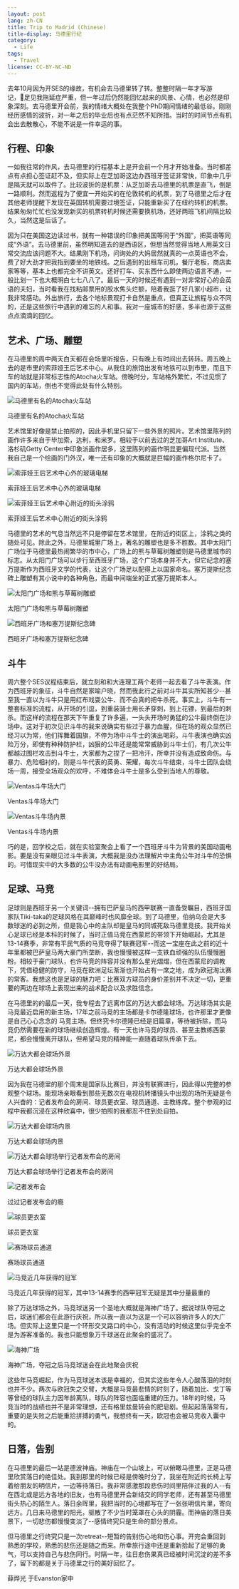 ```yaml
---
layout: post
lang: zh-CN
title: Trip to Madrid (Chinese)
title-display: 马德里行纪
category:
  - Life
tags:
  - Travel
license: CC-BY-NC-ND
---
```


去年10月因为开SES的缘故，有机会去马德里转了转。整整时隔一年才写游记，足见我拖延症严重，但一年过后仍然能回忆起来的风景、心情，也必然是印象深刻。去马德里开会前，我的情绪大概处在我整个PhD期间情绪的最低谷。刚刚经历感情的波折，对一年之后的毕业后也有点茫然不知所措。当时的时间节点有机会出去散散心，不能不说是一件幸运的事。

## 行程、印象

一如我往常的作风，去马德里的行程基本上是开会前一个月才开始准备。当时都差点有点担心签证赶不及，但实际上在芝加哥这边办西班牙签证非常快，印象中几乎是隔天就可以取件了。比较波折的是机票：从芝加哥去马德里的机票是直飞，倒是一路顺利。然而返程为了便宜一开始买的在伦敦转机的机票，到了马德里之后才在其他老师提醒下发现在英国转机需要过境签证，只能重新买了在纽约转机的机票。结果匆匆忙忙也没发现新买的机票转机时候还需要换机场，还好两班飞机间隔比较久，当然这是后话了。

因为只在美国这边读过书，就有一种错误的印象把美国等同于“外国”，把英语等同成“外语”。去马德里前，虽然明知道去的是西语区，但想当然觉得当地人用英文日常交流应该问题不大。结果刚下机场，问询处的大妈居然就真的一点英语也不会，费了好大劲才把我指到要坐的地铁线。之后遇到的出租车司机，餐厅老板，商店卖家等等，基本上也都完全不讲英文。还好打车、买东西什么即使两边语言不通，一般比划一下也大概明白七七八八了。最后一天的时候还有遇到一对非常好心的会英语的夫妇，当时看我在找粘邮票用的胶水焦头烂额，陪着我逛了好几家小超市，让我非常感动。外出旅行，去各个地标景观打卡自然是重点，但真正让旅程与众不同的，还是这些旅行中遇到的难忘的人和事。我对一座城市的好感，多半也源于这些点点滴滴的回忆。

<!-- 在马德里虽然没呆几天，但 -->

## 艺术、广场、雕塑

在马德里的周中两天白天都在会场里听报告，只有晚上有时间出去转转。周五晚上去的是市里的索菲娅王后艺术中心。从我住的旅馆出发有地铁可以到市里，而且下车的站就是非常标志性的Atocha火车站。傍晚时分，车站格外繁忙，不过见惯了国内的车站，倒也不觉得此处有什么特别。

<div class="card mb-3">
  <img class="card-img-top" src="https://i.postimg.cc/zGX60FDm/station-1.jpg" alt="马德里有名的Atocha火车站">
  <div class="card-body">
    <p class="card-text text-start">马德里有名的Atocha火车站</p>
  </div>
</div>

艺术馆里好像是禁止拍照的，因此手机里只留下一些外景的照片。艺术馆里陈列的画作许多来自于毕加索，达利，和米罗。相较于以前去过的芝加哥Art Institute、洛杉矶Getty Center中印象派画作居多，这里陈列的画作明显更偏现代派。当然我自己是一个绘画的门外汉，唯一还有印象的大概就是巨幅的画作格尔尼卡了。

<div class="card mb-3">
  <img class="card-img-top" src="https://i.postimg.cc/C5YP2KKz/sofia-1.jpg" alt="索菲娅王后艺术中心外的玻璃电梯">
  <div class="card-body">
    <p class="card-text text-start">索菲娅王后艺术中心外的玻璃电梯</p>
  </div>
</div>

<div class="card mb-3">
  <img class="card-img-top" src="https://i.postimg.cc/J4M9HqjV/sofia-2.jpg" alt="索菲娅王后艺术中心附近的街头涂鸦">
  <div class="card-body">
    <p class="card-text text-start">索菲娅王后艺术中心附近的街头涂鸦</p>
  </div>
</div>

马德里的艺术的气息当然远不只是停留在艺术馆里，在附近的街区上，涂鸦之类的随处可见。除此之外，马德里城里广场上，著名的雕塑也是多不胜数。其中太阳门广场位于马德里最热闹繁华的市中心，广场上的熊与草莓树雕塑则是马德里城市的标志。从太阳门广场可以步行至西班牙广场，这个广场本身并不大，但它纪念的塞万提斯作为西班牙文学的代表，让这个广场足以配得上以国家命名。塞万提斯纪念碑上雕塑有其小说中的各种角色，而最中间端坐的正式塞万提斯本人。

<div class="card mb-3">
  <img class="card-img-top" src="https://i.postimg.cc/RFT8mGLT/sculpture-2.jpg" alt="太阳门广场和熊与草莓树雕塑">
  <div class="card-body">
    <p class="card-text text-start">太阳门广场和熊与草莓树雕塑</p>
  </div>
</div>

<div class="card mb-3">
  <img class="card-img-top" src="https://i.postimg.cc/qRrYWWyR/sculpture-1.jpg" alt="西班牙广场和塞万提斯纪念碑">
  <div class="card-body">
    <p class="card-text text-start">西班牙广场和塞万提斯纪念碑</p>
  </div>
</div>

## 斗牛

周六整个SES议程结束后，就立刻和和大连理工两个老师一起去看了斗牛表演。作为西班牙的象征，斗牛自然是家喻户晓，然而我此行之前对斗牛其实所知甚少--甚至我一直以为斗牛只是用红布戏耍公牛、而不会真的把牛杀死。事实上，斗牛有一整套标准的流程，从开场的引逗，到重装骑士用长矛穿刺，到上花镖，到最后的刺杀。而这样的流程在那天下午重复了许多遍，一头头开场时勇猛的公牛最终倒在沙场中。这对于初次见识斗牛的我来说确实有些过于暴力血腥，但在场的观众显然已经习以为常，他们挥舞着国旗，不停为场中斗牛士的演出喝彩。斗牛表演也确实凶险万分，即使有种种防护栏，凶狠的公牛还是能常常威胁到斗牛士们，有几次公牛都越过围栏攻击到斗牛士，大家都为之捏了一把冷汗，所幸并没有造成致命伤。与暴力、危险相衬的，则是斗牛代表的英勇、荣耀，每次斗牛结束，斗牛士团队会绕场一周，接受全场观众的欢呼，不难体会斗牛士是多么受到当地人的尊敬。

<div class="card mb-3">
  <img class="card-img-top" src="https://i.postimg.cc/yN78s6q4/bullfighting-2.jpg" alt="Ventas斗牛场大门">
  <div class="card-body">
    <p class="card-text text-start">Ventas斗牛场大门</p>
  </div>
</div>

<div class="card mb-3">
  <img class="card-img-top" src="https://i.postimg.cc/66FRwZYk/bullfighting-1.jpg" alt="Ventas斗牛场内景">
  <div class="card-body">
    <p class="card-text text-start">Ventas斗牛场内景</p>
  </div>
</div>

巧的是，回学校之后，就在实验室聚会上看了一个西班牙斗牛为背景的美国动画电影。要是没有亲眼见过斗牛表演，大概我是没办法理解片中主角公牛对斗牛的恐惧的。可惜现实中的大多数的公牛没办法有动画电影里的好结局。

## 足球、马竞

足球则是西班牙另一个关键词--拥有巴萨皇马的西甲联赛一直备受瞩目，西班牙国家队Tiki-taka的足球风格在其巅峰时也风靡全球。到了马德里，伯纳乌会是大多数球迷的必到之所，但是我心中的主队却是皇马的同城死敌马德里竞技。我开始关心足球已经是本科的时候了，当时正值马竞在西蒙尼的带领下开始崛起，尤其是13-14赛季，非常有平民气质的马竞夺得了联赛冠军--而这一宝座在此之前的近十年里都被巴萨皇马两大豪门所垄断，我也慢慢被这样一支铁血顽强的队伍慢慢圈粉。相较于豪门球队，也许马竞的阵容并没有那么星光熠熠，但在西蒙尼的调教下，凭借稳健的防守，马竞在欧洲足坛渐渐也开始占有一席之地，成为欧冠淘汰赛的常客。我想这也是足球的魅力吧：比赛双方球员的身价差别并不决定一切，更重要的两边在球场上表现出来的战术配合以及求胜信念。

在马德里的的最后一天，我专程去了远离市区的万达大都会球场。万达球场其实是马竞最近启用的新主场，17年之前马竞的主场都是卡尔德隆球场，也许那里才更像是自己心心念念的
马竞主场。但终究卡尔德隆已经是旧篇章，等待被拆除，而马竞仍然需要在新的球场继续创造辉煌。有一天也许马竞的球员、甚至主教练西蒙尼，都会慢慢离开球队，但希望马竞的精神能一直随着球队传承下去。

<div class="card mb-3">
  <img class="card-img-top" src="https://i.postimg.cc/BZxjHzqv/wanda-1.jpg" alt="万达大都会球场外景">
  <div class="card-body">
    <p class="card-text text-start">万达大都会球场外景</p>
  </div>
</div>

因为我在马德里的那个周末是国家队比赛日，并没有联赛进行，因此得以完整的参观整个球场。能现场亲眼看到那些无数次在电视机转播镜头中出现的场所无疑是令人兴奋的：记者发布会的房间、球员更衣室、球员通道、主教练席。整个参观的过程中我都沉浸在这种欣喜中，很少拍照的我都忍不住到处自拍。

<div class="card mb-3">
  <img class="card-img-top" src="https://i.postimg.cc/qMwgZC6V/wanda-2.jpg" alt="万达大都会球场内景">
  <div class="card-body">
    <p class="card-text text-start">万达大都会球场内景</p>
  </div>
</div>

<div class="card mb-3">
  <img class="card-img-top" src="https://i.postimg.cc/dV0DMtG7/wanda-3.jpg" alt="万达大都会球场举行记者发布会的房间">
  <div class="card-body">
    <p class="card-text text-start">万达大都会球场举行记者发布会的房间</p>
  </div>
</div>

<div class="card mb-3">
  <img class="card-img-top" src="https://i.postimg.cc/9FCrpBMY/wanda-4.jpg" alt="记者发布会">
  <div class="card-body">
    <p class="card-text text-start">过过记者发布会的瘾</p>
  </div>
</div>

<div class="card mb-3">
  <img class="card-img-top" src="https://i.postimg.cc/7LG66ssw/wanda-5.jpg" alt="球员更衣室">
  <div class="card-body">
    <p class="card-text text-start">球员更衣室</p>
  </div>
</div>

<div class="card mb-3">
  <img class="card-img-top" src="https://i.postimg.cc/63CpV7xP/wanda-7.jpg" alt="赛场球员通道">
  <div class="card-body">
    <p class="card-text text-start">赛场球员通道</p>
  </div>
</div>

<div class="card mb-3">
  <img class="card-img-top" src="https://i.postimg.cc/fRgyMnv8/wanda-6.jpg" alt="马竞近几年获得的冠军">
  <div class="card-body">
    <p class="card-text text-start">马竞近几年获得的冠军，其中13-14赛季的西甲冠军无疑是其中分量最重的</p>
  </div>
</div>

除了万达球场之外，马竞球迷另一个圣地大概就是海神广场了。据说球队夺冠之后，球迷们都会在此游行庆祝，所以我一直以为这是一个可以容纳许多人的大广场。但实际上这里只是一个环形交叉路口的中心，没有活动的时候这里似乎完全不是为游客准备的。我也只能想象万千球迷在此聚会的盛况了。

<div class="card mb-3">
  <img class="card-img-top" src="https://i.postimg.cc/zXQYBJ9H/sculpture-3.jpg" alt="海神广场">
  <div class="card-body">
    <p class="card-text text-start">海神广场，夺冠之后马竞球迷会在此地聚会庆祝</p>
  </div>
</div>

这些年马竞崛起，作为马竞球迷本该是幸福的，但其实这些年令人心酸落泪的时刻也并不少。两次与欧冠失之交臂，大概是马竞最悲情的时刻了，随着加比、戈丁等等曾经的球队主力因年龄离队，球队的阵容也面临重建的压力。18年的时候，马竞当时的战绩也并不是非常理想，还有格里兹曼转会的肥皂剧。但起起落落常有，重要的是失败之后能重拾拼搏的勇气，我想终有一天，欧冠也会被马竞收入囊中的。

## 日落，告别

在马德里的最后一站是德波神庙。神庙在一个山坡上，可以俯瞰马德里，正是马德里欣赏落日的绝佳处。我到那里的时候已经是傍晚时分了，我坐在附近的长椅上写着给朋友的明信片，一边等待落日。我非常感激那段悲伤时间里陪伴过我的人--有在西北或是远方各地的旧友，也有马德里开会新结交的同学老师，还有甚至马德里街头热心的陌生人。落日余晖里，我把当时的心境都写在了一张张明信片里，寄向远方。几日来马德里的阳光，驱散了不少当时笼罩在心头的阴霾。而神庙的落日美景下，一切悲伤都慢慢变淡了--感情终究只是生命的部分景点。

但马德里之行终究只是一次retreat--短暂的告别伤心地和伤心事。开完会重回到熟悉的学校，熟悉的悲伤还是随之而来。所幸旅行途中还是重新拾起了足够的勇气，可以支持自己与悲伤同行。时隔一年，往日悲伤果真已经被时间沉淀的差不多了，留下的都是关于马德里之行的美好回忆了。

薛烨光
于Evanston家中

